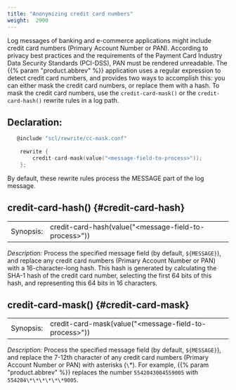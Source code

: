 ```yaml
---
title: "Anonymizing credit card numbers"
weight:  2900
---
```

<!-- DISCLAIMER: This file is based on the syslog-ng Open Source Edition documentation https://github.com/balabit/syslog-ng-ose-guides/commit/2f4a52ee61d1ea9ad27cb4f3168b95408fddfdf2 and is used under the terms of The syslog-ng Open Source Edition Documentation License. The file has been modified by Axoflow. -->

Log messages of banking and e-commerce applications might include credit card numbers (Primary Account Number or PAN). According to privacy best practices and the requirements of the Payment Card Industry Data Security Standards (PCI-DSS), PAN must be rendered unreadable. The {{% param "product.abbrev" %}} application uses a regular expression to detect credit card numbers, and provides two ways to accomplish this: you can either mask the credit card numbers, or replace them with a hash. To mask the credit card numbers, use the `credit-card-mask()` or the `credit-card-hash()` rewrite rules in a log path.


## Declaration:

```c
   @include "scl/rewrite/cc-mask.conf"
    
    rewrite {
        credit-card-mask(value("<message-field-to-process>"));
    };
```

By default, these rewrite rules process the MESSAGE part of the log message.



## credit-card-hash() {#credit-card-hash}

|           |                                                         |
| --------- | ------------------------------------------------------- |
| Synopsis: | credit-card-hash(value("\<message-field-to-process\>")) |

*Description:* Process the specified message field (by default, `${MESSAGE}`), and replace any credit card numbers (Primary Account Number or PAN) with a 16-character-long hash. This hash is generated by calculating the SHA-1 hash of the credit card number, selecting the first 64 bits of this hash, and representing this 64 bits in 16 characters.



## credit-card-mask() {#credit-card-mask}

|           |                                                         |
| --------- | ------------------------------------------------------- |
| Synopsis: | credit-card-mask(value("\<message-field-to-process\>")) |

*Description:* Process the specified message field (by default, `${MESSAGE}`), and replace the 7-12th character of any credit card numbers (Primary Account Number or PAN) with asterisks (`\`*). For example, {{% param "product.abbrev" %}} replaces the number `5542043004559005` with `554204\*\*\*\*\*\*9005`.

